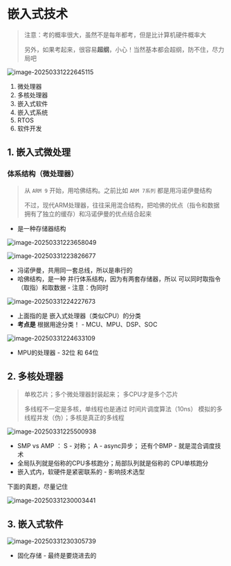 # 嵌入式技术

> 注意：考的概率很大，虽然不是每年都考，但是比计算机硬件概率大
>
> 另外，如果考起来，很容易**超纲**，小心！当然基本都会超纲，防不住，尽力局吧

![image-20250331222645115](/Users/wplay/2025/senior_software_infra_docs/文老师/基础/assets//image-20250331222645115.png)



1. 微处理器
2. 多核处理器
3. 嵌入式软件
4. 嵌入式系统
5. RTOS
6. 软件开发



## 1. 嵌入式微处理

### 体系结构（微处理器）

>  从 `ARM 9` 开始，用哈佛结构。之前比如 `ARM 7系列` 都是用冯诺伊曼结构
>
> 不过，现代ARM处理器，往往采用混合结构，把哈佛的优点（指令和数据拥有了独立的缓存）和冯诺伊曼的优点结合起来

- 是一种存储器结构

![image-20250331223658049](/Users/wplay/2025/senior_software_infra_docs/文老师/基础/assets//image-20250331223658049.png)

![image-20250331223826677](/Users/wplay/2025/senior_software_infra_docs/文老师/基础/assets//image-20250331223826677.png)

- 冯诺伊曼，共用同一套总线，所以是串行的
- 哈佛结构，是一种 并行体系结构，因为有两套存储器，所以 可以同时取指令（取指）和取数据 - 注意：伪同时



![image-20250331224227673](/Users/wplay/2025/senior_software_infra_docs/文老师/基础/assets//image-20250331224227673.png)

- 上面指的是 嵌入式处理器（类似CPU）的分类
- **考点是**  根据用途分类！ - MCU、MPU、DSP、SOC

![image-20250331224633109](/Users/wplay/2025/senior_software_infra_docs/文老师/基础/assets//image-20250331224633109.png)

- MPU的处理器 - 32位 和 64位





## 2. 多核处理器

> 单枚芯片；多个微处理器封装起来； 多CPU才是多个芯片
>
> 多线程不一定是多核，单线程也是通过 时间片调度算法（10ns） 模拟的多线程并发（伪）；多核是真正的多线程

![image-20250331225500938](/Users/wplay/2025/senior_software_infra_docs/文老师/基础/assets//image-20250331225500938.png)

- SMP vs AMP ： S - 对称； A - async异步； 还有个BMP - 就是混合调度技术
- 全局队列就是俗称的CPU多核跑分；局部队列就是俗称的 CPU单核跑分
- 嵌入式内，软硬件是紧密联系的 - 影响技术选型



下面的真题，尽量记住

![image-20250331230003441](/Users/wplay/2025/senior_software_infra_docs/文老师/基础/assets//image-20250331230003441.png)



## 3. 嵌入式软件

![image-20250331230305739](/Users/wplay/2025/senior_software_infra_docs/文老师/基础/assets//image-20250331230305739.png)

- 固化存储 - 最终是要烧进去的



